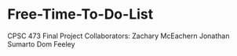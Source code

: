 # Free-Time-To-Do-List
CPSC 473 Final Project
 Collaborators:
  Zachary McEachern
  Jonathan Sumarto
  Dom Feeley
